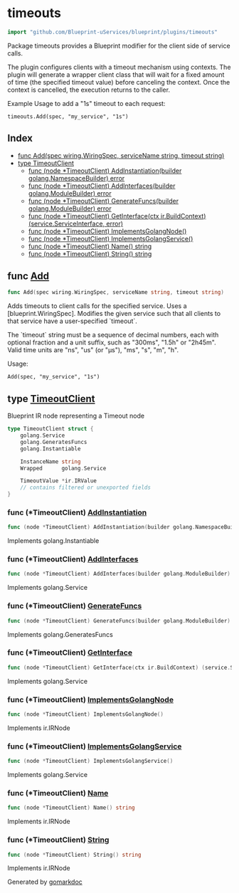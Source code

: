 <!-- Code generated by gomarkdoc. DO NOT EDIT -->

# timeouts

```go
import "github.com/Blueprint-uServices/blueprint/plugins/timeouts"
```

Package timeouts provides a Blueprint modifier for the client side of service calls.

The plugin configures clients with a timeout mechanism using contexts. The plugin will generate a wrapper client class that will wait for a fixed amount of time \(the specified timeout value\) before canceling the context. Once the context is cancelled, the execution returns to the caller.

Example Usage to add a "1s" timeout to each request:

```
timeouts.Add(spec, "my_service", "1s")
```

## Index

- [func Add\(spec wiring.WiringSpec, serviceName string, timeout string\)](<#Add>)
- [type TimeoutClient](<#TimeoutClient>)
  - [func \(node \*TimeoutClient\) AddInstantiation\(builder golang.NamespaceBuilder\) error](<#TimeoutClient.AddInstantiation>)
  - [func \(node \*TimeoutClient\) AddInterfaces\(builder golang.ModuleBuilder\) error](<#TimeoutClient.AddInterfaces>)
  - [func \(node \*TimeoutClient\) GenerateFuncs\(builder golang.ModuleBuilder\) error](<#TimeoutClient.GenerateFuncs>)
  - [func \(node \*TimeoutClient\) GetInterface\(ctx ir.BuildContext\) \(service.ServiceInterface, error\)](<#TimeoutClient.GetInterface>)
  - [func \(node \*TimeoutClient\) ImplementsGolangNode\(\)](<#TimeoutClient.ImplementsGolangNode>)
  - [func \(node \*TimeoutClient\) ImplementsGolangService\(\)](<#TimeoutClient.ImplementsGolangService>)
  - [func \(node \*TimeoutClient\) Name\(\) string](<#TimeoutClient.Name>)
  - [func \(node \*TimeoutClient\) String\(\) string](<#TimeoutClient.String>)


<a name="Add"></a>
## func [Add](<https://gitlab.mpi-sws.org/cld/blueprint2/blueprint/blob/main/plugins/timeouts/wiring.go#L27>)

```go
func Add(spec wiring.WiringSpec, serviceName string, timeout string)
```

Adds timeouts to client calls for the specified service. Uses a \[blueprint.WiringSpec\]. Modifies the given service such that all clients to that service have a user\-specified \`timeout\`.

The \`timeout\` string must be a sequence of decimal numbers, each with optional fraction and a unit suffix, such as "300ms", "1.5h" or "2h45m". Valid time units are "ns", "us" \(or "µs"\), "ms", "s", "m", "h".

Usage:

```
Add(spec, "my_service", "1s")
```

<a name="TimeoutClient"></a>
## type [TimeoutClient](<https://gitlab.mpi-sws.org/cld/blueprint2/blueprint/blob/main/plugins/timeouts/ir.go#L15-L25>)

Blueprint IR node representing a Timeout node

```go
type TimeoutClient struct {
    golang.Service
    golang.GeneratesFuncs
    golang.Instantiable

    InstanceName string
    Wrapped      golang.Service

    TimeoutValue *ir.IRValue
    // contains filtered or unexported fields
}
```

<a name="TimeoutClient.AddInstantiation"></a>
### func \(\*TimeoutClient\) [AddInstantiation](<https://gitlab.mpi-sws.org/cld/blueprint2/blueprint/blob/main/plugins/timeouts/ir.go#L82>)

```go
func (node *TimeoutClient) AddInstantiation(builder golang.NamespaceBuilder) error
```

Implements golang.Instantiable

<a name="TimeoutClient.AddInterfaces"></a>
### func \(\*TimeoutClient\) [AddInterfaces](<https://gitlab.mpi-sws.org/cld/blueprint2/blueprint/blob/main/plugins/timeouts/ir.go#L58>)

```go
func (node *TimeoutClient) AddInterfaces(builder golang.ModuleBuilder) error
```

Implements golang.Service

<a name="TimeoutClient.GenerateFuncs"></a>
### func \(\*TimeoutClient\) [GenerateFuncs](<https://gitlab.mpi-sws.org/cld/blueprint2/blueprint/blob/main/plugins/timeouts/ir.go#L68>)

```go
func (node *TimeoutClient) GenerateFuncs(builder golang.ModuleBuilder) error
```

Implements golang.GeneratesFuncs

<a name="TimeoutClient.GetInterface"></a>
### func \(\*TimeoutClient\) [GetInterface](<https://gitlab.mpi-sws.org/cld/blueprint2/blueprint/blob/main/plugins/timeouts/ir.go#L63>)

```go
func (node *TimeoutClient) GetInterface(ctx ir.BuildContext) (service.ServiceInterface, error)
```

Implements golang.Service

<a name="TimeoutClient.ImplementsGolangNode"></a>
### func \(\*TimeoutClient\) [ImplementsGolangNode](<https://gitlab.mpi-sws.org/cld/blueprint2/blueprint/blob/main/plugins/timeouts/ir.go#L42>)

```go
func (node *TimeoutClient) ImplementsGolangNode()
```

Implements ir.IRNode

<a name="TimeoutClient.ImplementsGolangService"></a>
### func \(\*TimeoutClient\) [ImplementsGolangService](<https://gitlab.mpi-sws.org/cld/blueprint2/blueprint/blob/main/plugins/timeouts/ir.go#L45>)

```go
func (node *TimeoutClient) ImplementsGolangService()
```

Implements golang.Service

<a name="TimeoutClient.Name"></a>
### func \(\*TimeoutClient\) [Name](<https://gitlab.mpi-sws.org/cld/blueprint2/blueprint/blob/main/plugins/timeouts/ir.go#L48>)

```go
func (node *TimeoutClient) Name() string
```

Implements ir.IRNode

<a name="TimeoutClient.String"></a>
### func \(\*TimeoutClient\) [String](<https://gitlab.mpi-sws.org/cld/blueprint2/blueprint/blob/main/plugins/timeouts/ir.go#L53>)

```go
func (node *TimeoutClient) String() string
```

Implements ir.IRNode

Generated by [gomarkdoc](<https://github.com/princjef/gomarkdoc>)
